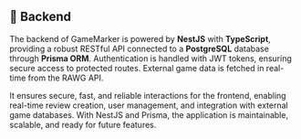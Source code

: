 ## 🔐 Backend

The backend of GameMarker is powered by **NestJS** with **TypeScript**, providing a robust RESTful API connected to a **PostgreSQL** database through **Prisma ORM**. Authentication is handled with JWT tokens, ensuring secure access to protected routes. External game data is fetched in real-time from the RAWG API.

It ensures secure, fast, and reliable interactions for the frontend, enabling real-time review creation, user management, and integration with external game databases. With NestJS and Prisma, the application is maintainable, scalable, and ready for future features.
